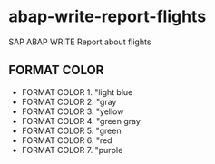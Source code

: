 # abap-write-report-flights
SAP ABAP WRITE Report about flights

## FORMAT COLOR

*  FORMAT COLOR 1. "light blue
*  FORMAT COLOR 2. "gray
*  FORMAT COLOR 3. "yellow
*  FORMAT COLOR 4. "green gray
*  FORMAT COLOR 5. "green
*  FORMAT COLOR 6. "red
*  FORMAT COLOR 7. "purple
